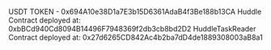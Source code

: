 USDT TOKEN - 0x694A10e38D1a7E3b15D6361AdaB4f3Be188b13CA
Huddle Contract deployed at: 0xbBCd940Cd8094B14496F7948369f2db3cb8bd2D2
HuddleTaskReader Contract deployed at: 0x27d6265CD842Ac4b2ba7dD4de1889308003aB8a1